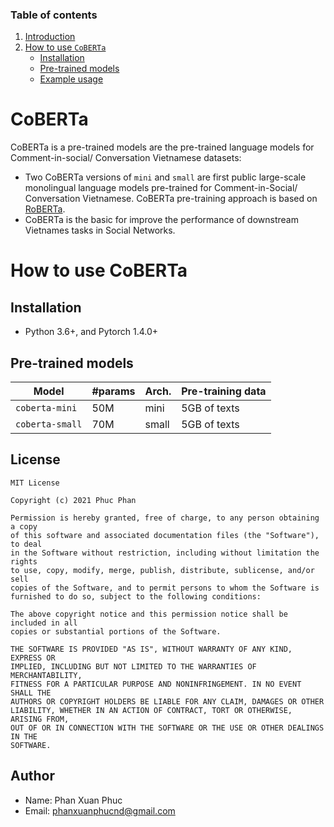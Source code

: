 ### Table of contents

1. [Introduction](#introduction)
2. [How to use ``CoBERTa``](#how_to_use_coberta)
    - [Installation](#installation)
    - [Pre-trained models](#models)
    - [Example usage](#usage)


# <a name='introduction'></a> CoBERTa

CoBERTa is a pre-trained models are the pre-trained language models for Comment-in-social/ Conversation Vietnamese datasets:

 - Two CoBERTa versions of `mini` and `small` are first public large-scale monolingual language models pre-trained for Comment-in-Social/ Conversation Vietnamese. CoBERTa pre-training approach is based on [RoBERTa](https://github.com/pytorch/fairseq/blob/master/examples/roberta/README.md).
 - CoBERTa is the basic for improve the performance of downstream Vietnames tasks in Social Networks.


# <a name='how_to_use_coberta'></a> How to use CoBERTa

## Installation <a name='installation'></a>

 - Python 3.6+, and Pytorch 1.4.0+ 

## Pre-trained models <a name='models'></a>

Model | #params | Arch.	 | Pre-training data
---|---|---|---
`coberta-mini` | 50M | mini | 5GB of texts
`coberta-small` | 70M | small | 5GB of texts

## License

    MIT License

    Copyright (c) 2021 Phuc Phan

    Permission is hereby granted, free of charge, to any person obtaining a copy
    of this software and associated documentation files (the "Software"), to deal
    in the Software without restriction, including without limitation the rights
    to use, copy, modify, merge, publish, distribute, sublicense, and/or sell
    copies of the Software, and to permit persons to whom the Software is
    furnished to do so, subject to the following conditions:

    The above copyright notice and this permission notice shall be included in all
    copies or substantial portions of the Software.

    THE SOFTWARE IS PROVIDED "AS IS", WITHOUT WARRANTY OF ANY KIND, EXPRESS OR
    IMPLIED, INCLUDING BUT NOT LIMITED TO THE WARRANTIES OF MERCHANTABILITY,
    FITNESS FOR A PARTICULAR PURPOSE AND NONINFRINGEMENT. IN NO EVENT SHALL THE
    AUTHORS OR COPYRIGHT HOLDERS BE LIABLE FOR ANY CLAIM, DAMAGES OR OTHER
    LIABILITY, WHETHER IN AN ACTION OF CONTRACT, TORT OR OTHERWISE, ARISING FROM,
    OUT OF OR IN CONNECTION WITH THE SOFTWARE OR THE USE OR OTHER DEALINGS IN THE
    SOFTWARE.

## Author

- Name: Phan Xuan Phuc
- Email: phanxuanphucnd@gmail.com